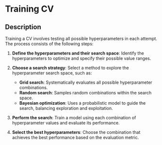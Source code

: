 # Training CV

## Description

Training a CV involves testing all possible hyperparameters in each attempt.
The process consists of the following steps:

1. **Define the hyperparameters and their search space**: Identify the hyperparameters to optimize and specify their possible value ranges.
2. **Choose a search strategy**: Select a method to explore the hyperparameter search space, such as:

   - **Grid search**: Systematically evaluates all possible hyperparameter combinations.
   - **Random search**: Samples random combinations within the search space.
   - **Bayesian optimization**: Uses a probabilistic model to guide the search, balancing exploration and exploitation.

3. **Perform the search**: Train a model using each combination of hyperparameter values and evaluate its performance.
4. **Select the best hyperparameters**: Choose the combination that achieves the best performance based on the evaluation metric.
